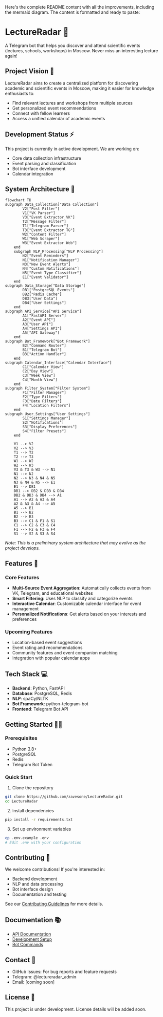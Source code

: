 Here's the complete README content with all the improvements, including the mermaid diagram. The content is formatted and ready to paste:

# LectureRadar 🎯

A Telegram bot that helps you discover and attend scientific events (lectures, schools, workshops) in Moscow. Never miss an interesting lecture again!

## Project Vision 🚀

LectureRadar aims to create a centralized platform for discovering academic and scientific events in Moscow, making it easier for knowledge enthusiasts to:
- Find relevant lectures and workshops from multiple sources
- Get personalized event recommendations
- Connect with fellow learners
- Access a unified calendar of academic events

## Development Status ⚡

This project is currently in active development. We are working on:
- Core data collection infrastructure
- Event parsing and classification
- Bot interface development
- Calendar integration

## System Architecture 📐

```mermaid
flowchart TD
subgraph Data_Collection["Data Collection"]
        V2["Post Filter"]
        V1["VK Parser"]
        V3["Event Extractor VK"]
        T2["Message Filter"]
        T1["Telegram Parser"]
        T3["Event Extractor TG"]
        W2["Content Filter"]
        W1["Web Scraper"]
        W3["Event Extractor Web"]
    end
    subgraph NLP_Processing["NLP Processing"]
        N2["Event Reminders"]
        N1["Notification Manager"]
        N3["New Event Alerts"]
        N4["Custom Notifications"]
        N5["Event Type Classifier"]
        E1["Event Validator"]
    end
subgraph Data_Storage["Data Storage"]
        DB1["PostgreSQL Events"]
        DB2["Redis Cache"]
        DB3["User Data"]
        DB4["User Settings"]
    end
subgraph API_Service["API Service"]
        A1["FastAPI Server"]
        A2["Event API"]
        A3["User API"]
        A4["Settings API"]
        A5["API Gateway"]
    end
subgraph Bot_Framework["Bot Framework"]
        B2["Command Router"]
        B1["Telegram Bot"]
        B3["Action Handler"]
    end
subgraph Calendar_Interface["Calendar Interface"]
        C1["Calendar View"]
        C2["Day View"]
        C3["Week View"]
        C4["Month View"]
    end
subgraph Filter_System["Filter System"]
        F1["Filter Manager"]
        F2["Type Filters"]
        F3["Date Filters"]
        F4["Location Filters"]
    end
subgraph User_Settings["User Settings"]
        S1["Settings Manager"]
        S2["Notifications"]
        S3["Display Preferences"]
        S4["Filter Presets"]
    end

    V1 --> V2
    V2 --> V3
    T1 --> T2
    T2 --> T3
    W1 --> W2
    W2 --> W3
    V3 & T3 & W3 --> N1
    N1 --> N2
    N2 --> N3 & N4 & N5
    N3 & N4 & N5 --> E1
    E1 --> DB1
    DB1 --> DB2 & DB3 & DB4
    DB2 & DB3 & DB4 --> A1
    A1 --> A2 & A3 & A4
    A2 & A3 & A4 --> A5
    A5 --> B1
    B1 --> B2
    B2 --> B3
    B3 --> C1 & F1 & S1
    C1 --> C2 & C3 & C4
    F1 --> F2 & F3 & F4
    S1 --> S2 & S3 & S4
```

*Note: This is a preliminary system architecture that may evolve as the project develops.*

## Features 🌟

### Core Features
- **Multi-Source Event Aggregation**: Automatically collects events from VK, Telegram, and educational websites
- **Smart Filtering**: Uses NLP to classify and categorize events
- **Interactive Calendar**: Customizable calendar interface for event management
- **Personalized Notifications**: Get alerts based on your interests and preferences

### Upcoming Features
- Location-based event suggestions
- Event rating and recommendations
- Community features and event companion matching
- Integration with popular calendar apps

## Tech Stack 💻

- **Backend**: Python, FastAPI
- **Database**: PostgreSQL, Redis
- **NLP**: spaCy/NLTK
- **Bot Framework**: python-telegram-bot
- **Frontend**: Telegram Bot API

## Getting Started 🏃‍♂️

### Prerequisites
- Python 3.8+
- PostgreSQL
- Redis
- Telegram Bot Token

### Quick Start
1. Clone the repository
```bash
git clone https://github.com/zavesone/LectureRadar.git
cd LectureRadar
```

2. Install dependencies
```bash
pip install -r requirements.txt
```

3. Set up environment variables
```bash
cp .env.example .env
# Edit .env with your configuration
```

## Contributing 🤝

We welcome contributions! If you're interested in:
- Backend development
- NLP and data processing
- Bot interface design
- Documentation and testing

See our [Contributing Guidelines](CONTRIBUTING.md) for more details.

## Documentation 📚

- [API Documentation](docs/API.md)
- [Development Setup](docs/DEVELOPMENT.md)
- [Bot Commands](docs/COMMANDS.md)

## Contact 📧

- GitHub Issues: For bug reports and feature requests
- Telegram: @lectureradar_admin
- Email: [coming soon]

## License 📝

This project is under development. License details will be added soon.
